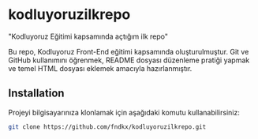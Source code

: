 # kodluyoruzilkrepo
"Kodluyoruz Eğitimi kapsamında açtığım ilk repo"

Bu repo, Kodluyoruz Front-End eğitimi kapsamında oluşturulmuştur. Git ve GitHub kullanımını öğrenmek, README dosyası düzenleme pratiği yapmak ve temel HTML dosyası eklemek amacıyla hazırlanmıştır.

## Installation

Projeyi bilgisayarınıza klonlamak için aşağıdaki komutu kullanabilirsiniz:

```bash
git clone https://github.com/fndkx/kodluyoruzilkrepo.git
